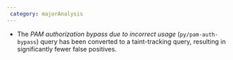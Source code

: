 ```yaml
---
 category: majorAnalysis
---
```

* The _PAM authorization bypass due to incorrect usage_ (`py/pam-auth-bypass`) query has been converted to a taint-tracking query, resulting in significantly fewer false positives.
